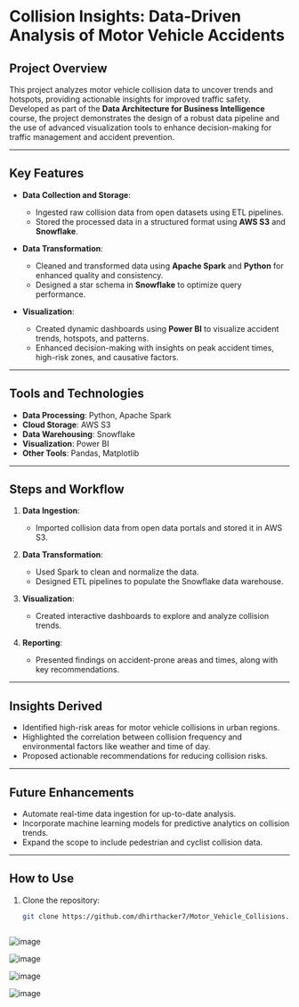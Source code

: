 # Collision Insights: Data-Driven Analysis of Motor Vehicle Accidents  

## Project Overview  
This project analyzes motor vehicle collision data to uncover trends and hotspots, providing actionable insights for improved traffic safety. Developed as part of the **Data Architecture for Business Intelligence** course, the project demonstrates the design of a robust data pipeline and the use of advanced visualization tools to enhance decision-making for traffic management and accident prevention.  

---

## Key Features  
- **Data Collection and Storage**:  
  - Ingested raw collision data from open datasets using ETL pipelines.  
  - Stored the processed data in a structured format using **AWS S3** and **Snowflake**.  

- **Data Transformation**:  
  - Cleaned and transformed data using **Apache Spark** and **Python** for enhanced quality and consistency.  
  - Designed a star schema in **Snowflake** to optimize query performance.  

- **Visualization**:  
  - Created dynamic dashboards using **Power BI** to visualize accident trends, hotspots, and patterns.  
  - Enhanced decision-making with insights on peak accident times, high-risk zones, and causative factors.  

---

## Tools and Technologies  
- **Data Processing**: Python, Apache Spark  
- **Cloud Storage**: AWS S3  
- **Data Warehousing**: Snowflake  
- **Visualization**: Power BI  
- **Other Tools**: Pandas, Matplotlib  

---

## Steps and Workflow  
1. **Data Ingestion**:  
   - Imported collision data from open data portals and stored it in AWS S3.  

2. **Data Transformation**:  
   - Used Spark to clean and normalize the data.  
   - Designed ETL pipelines to populate the Snowflake data warehouse.  

3. **Visualization**:  
   - Created interactive dashboards to explore and analyze collision trends.  

4. **Reporting**:  
   - Presented findings on accident-prone areas and times, along with key recommendations.  

---

## Insights Derived  
- Identified high-risk areas for motor vehicle collisions in urban regions.  
- Highlighted the correlation between collision frequency and environmental factors like weather and time of day.  
- Proposed actionable recommendations for reducing collision risks.  

---

## Future Enhancements  
- Automate real-time data ingestion for up-to-date analysis.  
- Incorporate machine learning models for predictive analytics on collision trends.  
- Expand the scope to include pedestrian and cyclist collision data.  

---

## How to Use  
1. Clone the repository:  
   ```bash  
   git clone https://github.com/dhirthacker7/Motor_Vehicle_Collisions.git  



![image](https://github.com/user-attachments/assets/9f011d3f-e3e0-45d5-89eb-a4dc0bc273b7)

![image](https://github.com/user-attachments/assets/bf9681c3-5e81-49d8-90b3-cff7767027ad)

![image](https://github.com/user-attachments/assets/bc404519-4e70-48df-9195-db5610c16388)

![image](https://github.com/user-attachments/assets/9d8647a4-b847-4c1f-a2e1-13d53a9b909e)

